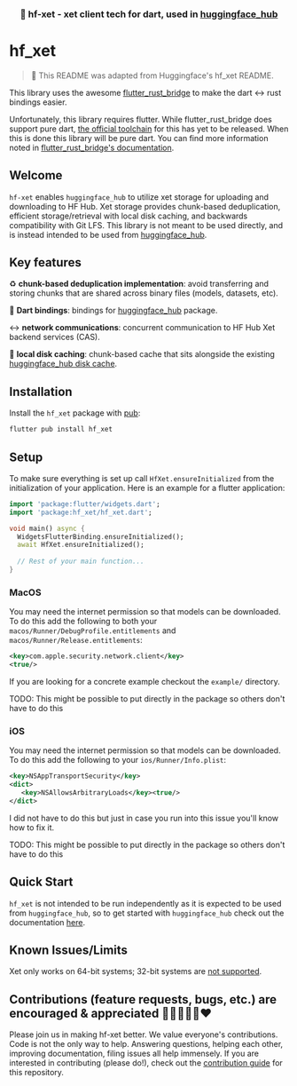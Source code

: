 <h3 align="center">
  <p>🤗 hf-xet - xet client tech for dart, used in <a target="_blank" href="https://pub.dev/packages/huggingface_hub/">huggingface_hub</a></p>
</h3>

# hf_xet

> 📝
> This README was adapted from Huggingface's hf_xet README.

This library uses the awesome [flutter_rust_bridge](https://pub.dev/packages/flutter_rust_bridge) to make the dart <-> rust bindings easier.

Unfortunately, this library requires flutter. While flutter_rust_bridge does support pure dart, [the official toolchain](https://github.com/dart-lang/native/issues/883) for this has yet to be released. When this is done this library will be pure dart. You can find more information noted in [flutter_rust_bridge's documentation](https://cjycode.com/flutter_rust_bridge/guides/miscellaneous/pure-dart).

## Welcome

`hf-xet` enables `huggingface_hub` to utilize xet storage for uploading and downloading to HF Hub. Xet storage provides chunk-based deduplication, efficient storage/retrieval with local disk caching, and backwards compatibility with Git LFS. This library is not meant to be used directly, and is instead intended to be used from [huggingface_hub](https://pub.dev/packages/huggingface_hub).

## Key features

♻ **chunk-based deduplication implementation**: avoid transferring and storing chunks that are shared across binary files (models, datasets, etc).

🤗 **Dart bindings**: bindings for [huggingface_hub](https://pub.dev/packages/huggingface_hub/) package.

↔ **network communications**: concurrent communication to HF Hub Xet backend services (CAS).

🔖 **local disk caching**: chunk-based cache that sits alongside the existing [huggingface_hub disk cache](https://huggingface.co/docs/huggingface_hub/guides/manage-cache).

## Installation

Install the `hf_xet` package with [pub](https://pub.dev/packages/hf-xet/):

```bash
flutter pub install hf_xet
```

## Setup

To make sure everything is set up call `HfXet.ensureInitialized` from the initialization of your application. Here is an example for a flutter application:

```dart
import 'package:flutter/widgets.dart';
import 'package:hf_xet/hf_xet.dart';

void main() async {  
  WidgetsFlutterBinding.ensureInitialized();
  await HfXet.ensureInitialized();
  
  // Rest of your main function...
}
```

### MacOS

You may need the internet permission so that models can be downloaded. To do this add the following to both your `macos/Runner/DebugProfile.entitlements` and `macos/Runner/Release.entitlements`:

```xml
<key>com.apple.security.network.client</key>
<true/>
```

If you are looking for a concrete example checkout the `example/` directory.

TODO: This might be possible to put directly in the package so others don't have to do this

### iOS

You may need the internet permission so that models can be downloaded. To do this add the following to your `ios/Runner/Info.plist`:

```xml
<key>NSAppTransportSecurity</key>
<dict>
   <key>NSAllowsArbitraryLoads</key><true/>
</dict>
```

I did not have to do this but just in case you run into this issue you'll know how to fix it.

TODO: This might be possible to put directly in the package so others don't have to do this

## Quick Start

`hf_xet` is not intended to be run independently as it is expected to be used from `huggingface_hub`, so to get started with `huggingface_hub` check out the documentation [here]("https://hf.co/docs/huggingface_hub").

## Known Issues/Limits

Xet only works on 64-bit systems; 32-bit systems are [not supported](https://huggingface.co/docs/hub/en/storage-backends#current-limitations).

## Contributions (feature requests, bugs, etc.) are encouraged & appreciated 💙💚💛💜🧡❤️

Please join us in making hf-xet better. We value everyone's contributions. Code is not the only way to help. Answering questions, helping each other, improving documentation, filing issues all help immensely. If you are interested in contributing (please do!), check out the [contribution guide](https://github.com/NathanKolbas/xet-core-dart/blob/main/CONTRIBUTING.md) for this repository.
